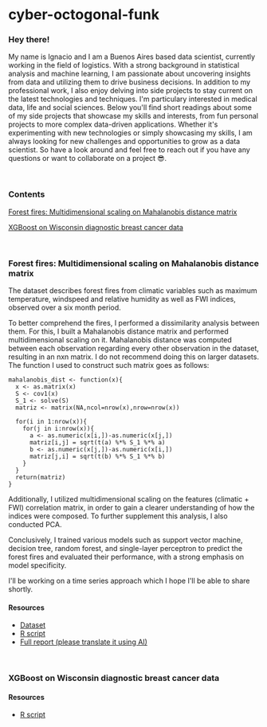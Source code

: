 # cyber-octogonal-funk

### Hey there!
My name is Ignacio and I am a Buenos Aires based data scientist, currently working in the field of logistics. With a strong background in statistical analysis and machine learning, I am passionate about uncovering insights from data and utilizing them to drive business decisions. In addition to my professional work, I also enjoy delving into side projects to stay current on the latest technologies and techniques. I'm particulary interested in medical data, life and social sciences. Below you'll find short readings about some of my side projects that showcase my skills and interests, from fun personal projects to more complex data-driven applications. Whether it's experimenting with new technologies or simply showcasing my skills, I am always looking for new challenges and opportunities to grow as a data scientist. So have a look around and feel free to reach out if you have any questions or want to collaborate on a project 😎.


&nbsp;
&nbsp;

### Contents
[Forest fires: Multidimensional scaling on Mahalanobis distance matrix](https://github.com/sql19w/cyber-octogonal-funk/blob/main/readme.MD#forest-fires-multidimensional-scaling-on-mahalanobis-distance-matrix)

[XGBoost on Wisconsin diagnostic breast cancer data](https://github.com/sql19w/cyber-octogonal-funk/blob/main/readme.MD#xgboost-on-wisconsin-diagnostic-breast-cancer-data)

&nbsp;
&nbsp;
&nbsp;
&nbsp;
&nbsp;
&nbsp;
### Forest fires: Multidimensional scaling on Mahalanobis distance matrix

The dataset describes forest fires from climatic variables such as maximum temperature, windspeed and relative humidity as well as FWI indices, observed over a six month period.

To better comprehend the fires, I performed a dissimilarity analysis between them. For this, I built a Mahalanobis distance matrix and performed multidimensional scaling on it. Mahalanobis distance was computed between each observation regarding every other observation in the dataset, resulting in an nxn matrix. I do not recommend doing this on larger datasets. The function I used to construct such matrix goes as follows:


```
mahalanobis_dist <- function(x){
  x <- as.matrix(x)
  S <- cov1(x)
  S_1 <- solve(S)
  matriz <- matrix(NA,ncol=nrow(x),nrow=nrow(x))
  
  for(i in 1:nrow(x)){
    for(j in i:nrow(x)){
      a <- as.numeric(x[i,])-as.numeric(x[j,])
      matriz[i,j] = sqrt(t(a) %*% S_1 %*% a)
      b <- as.numeric(x[j,])-as.numeric(x[i,])
      matriz[j,i] = sqrt(t(b) %*% S_1 %*% b)
    }
  }
  return(matriz)
}
```
Additionally, I utilized multidimensional scaling on the features (climatic + FWI) correlation matrix, in order to gain a clearer understanding of how the indices were composed. To further supplement this analysis, I also conducted PCA.

Conclusively, I trained various models such as support vector machine, decision tree, random forest, and single-layer perceptron to predict the forest fires and evaluated their performance, with a strong emphasis on model specificity.

I'll be working on a time series approach which I hope I'll be able to share shortly.

#### Resources

* [Dataset](https://github.com/sql19w/cyber-octogonal-funk/blob/main/forest_fires_data.csv)
* [R script](https://github.com/sql19w/cyber-octogonal-funk/blob/main/forest_fires.R)
* [Full report (please translate it using AI)](https://github.com/sql19w/cyber-octogonal-funk/blob/main/forest_fires_report.pdf)

&nbsp;
&nbsp;
&nbsp;

### XGBoost on Wisconsin diagnostic breast cancer data

#### Resources

* [R script](https://github.com/sql19w/cyber-octogonal-funk/blob/main/wdbc_xgboost.R)

